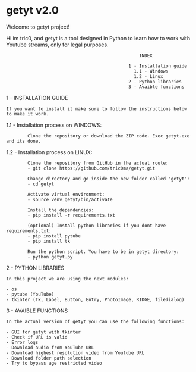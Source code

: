 # getyt v2.0
Welcome to getyt project!

Hi im tric0, and getyt is a tool designed in Python to learn how to work with Youtube streams, only for legal purposes.

                                                      INDEX
                                                
                                                  1 - Installation guide
                                                    1.1 - Windows
                                                    1.2 - Linux
                                                  2 - Python libraries
                                                  3 - Avaible functions


1 - INSTALLATION GUIDE

    If you want to install it make sure to follow the instructions below to make it work.
    
   1.1 -  Installation process on WINDOWS:

            Clone the repository or download the ZIP code. Exec getyt.exe and its done.
    
   1.2 -  Installation process on LINUX: 

            Clone the repository from GitHub in the actual route:
            - git clone https://github.com/tric0ma/getyt.git
        
            Change directory and go inside the new folder called "getyt":
            - cd getyt
            
            Activate virtual environment:
            - source venv_getyt/bin/activate
        
            Install the dependencies:
            - pip install -r requirements.txt 
                
            (optional) Install python libraries if you dont have requirements.txt:
            - pip install pytube
            - pip install tk
        
            Run the python script. You have to be in getyt directory:
            - python getyt.py

2 - PYTHON LIBRARIES

    In this project we are using the next modules:

    - os
    - pytube (YouTube)
    - tkinter (Tk, Label, Button, Entry, PhotoImage, RIDGE, filedialog)

3 - AVAIBLE FUNCTIONS

    In the actual version of getyt you can use the following functions:

    - GUI for getyt with tkinter
    - Check if URL is valid
    - Error logs
    - Download audio from YouTube URL
    - Download highest resolution video from Youtube URL
    - Download folder path selection
    - Try to bypass age restricted video
